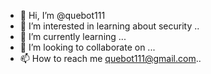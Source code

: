 - 👋 Hi, I’m @quebot111
- 👀 I’m interested in learning about security ..
- 🌱 I’m currently learning ...
- 💞️ I’m looking to collaborate on ...
- 📫 How to reach me quebot111@gmail.com..

<!---
quebot111/quebot111 is a ✨ special ✨ repository because its `README.md` (this file) appears on your GitHub profile.
You can click the Preview link to take a look at your changes.
--->
